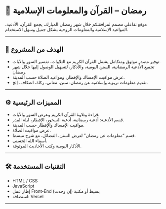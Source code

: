 # 🌙 رمضان – القرآن والمعلومات الإسلامية

موقع تفاعلي مصمم لمرافقتكم خلال شهر رمضان المبارك، يجمع القرآن، الأدعية، المواعيد الإسلامية والمعلومات الروحية بشكل جميل وسهل الاستخدام.

---

## 🎯 الهدف من المشروع

- توفير مصدر موثوق ومتكامل يشمل القرآن الكريم مع التلاوات، تفسير السور والآيات.  
- تجميع الأدعية الرمضانية، السنن اليومية، والأذكار، لتسهيل الوصول إليها خلال شهر رمضان.  
- عرض مواقيت الإمساك والإفطار، ومواعيد الصلاة حسب المدينة.  
- تقديم معلومات تربوية وإسلامية عن رمضان: سنن، معاني، زكاة، اعتكاف، إلخ.

---

## ⚙️ المميزات الرئيسية

- قراءة وتلاوة القرآن الكريم وعرض السور والآيات.  
- قسم الأدعية: أدعية رمضانية، أدعية السحور، الإفطار، ليلة القدر.  
- مواقيت الإمساك والإفطار حسب المدينة.  
- عرض مواقيت الصلاة.  
- قسم “معلومات عن رمضان” لعرض السنن، الفضائل، مع شرح مبسط.  
- أسماء الله الحسنى.  
- الأذكار اليومية وكتب الأحاديث الموثوقة.

---

## 🛠 التقنيات المستخدمة

- HTML / CSS  
- JavaScript  
- إطار عمل Front-End بسيط أو مكتبة (إن وجدت)  
- استضافة: Vercel  

---

